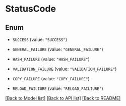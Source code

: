 # StatusCode

## Enum


* `SUCCESS` (value: `"SUCCESS"`)

* `GENERAL_FAILURE` (value: `"GENERAL_FAILURE"`)

* `HASH_FAILURE` (value: `"HASH_FAILURE"`)

* `VALIDATION_FAILURE` (value: `"VALIDATION_FAILURE"`)

* `COPY_FAILURE` (value: `"COPY_FAILURE"`)

* `RELOAD_FAILIURE` (value: `"RELOAD_FAILIURE"`)


[[Back to Model list]](../README.md#documentation-for-models) [[Back to API list]](../README.md#documentation-for-api-endpoints) [[Back to README]](../README.md)


